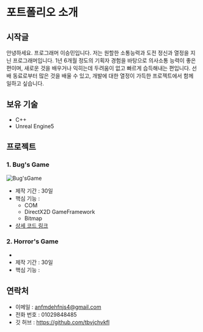 # 포트폴리오 소개

## 시작글
안녕하세요. 프로그래머 이승민입니다. 
저는 원할한 소통능력과 도전 정신과 열정을 지닌 프로그래머입니다.
1년 6개월 정도의 기획자 경험을 바탕으로 의사소통 능력이 좋은 편이며,
새로운 것을 배우거나 익히는데 두려움이 없고 빠르게 습득해내는 편입니다.
선배 동료로부터 많은 것을 배울 수 있고, 개발에 대한 열정이 가득한 프로젝트에서 함께 일하고 싶습니다.

## 보유 기술
- C++
- Unreal Engine5

## 프로젝트
### 1. Bug's Game
  ![Bug'sGame](https://github.com/tbvjchvkfl/ReamMe/assets/137769043/00c3965a-70b6-48e3-b72f-b1bbd805cd16)
  - 제작 기간 : 30일
  - 핵심 기능 :
    - COM
    - DirectX2D GameFramework
    - Bitmap
  - [상세 코드 링크](https://github.com/tbvjchvkfl/Personal_Project/tree/master/Bug_Game)
### 2. Horror's Game
  -
  - 제작 기간 : 30일
  - 핵심 기능 :

## 연락처
- 이메일 : anfmdehfnjs4@gmail.com
- 전화 번호 : 01029848485
- 깃 허브 : https://github.com/tbvjchvkfl
